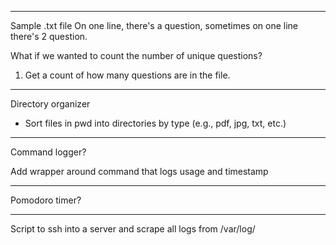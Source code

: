 
---

Sample .txt file
On one line, there's a question, sometimes on one line there's 2 question.  

What if we wanted to count the number of unique questions?


1. Get a count of how many questions are in the file.  


---



















Directory organizer

- Sort files in pwd into directories by type (e.g., pdf, jpg, txt, etc.)


---

Command logger?

Add wrapper around command that logs usage and timestamp

---


Pomodoro timer?




---

Script to ssh into a server and scrape all logs from /var/log/




